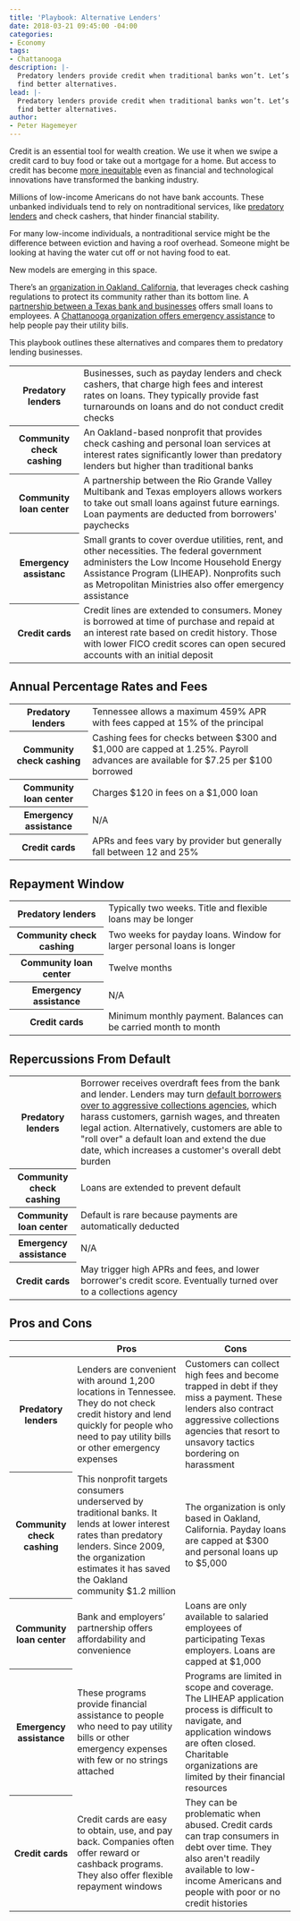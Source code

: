 ```yaml
---
title: 'Playbook: Alternative Lenders'
date: 2018-03-21 09:45:00 -04:00
categories:
- Economy
tags:
- Chattanooga
description: |-
  Predatory lenders provide credit when traditional banks won’t. Let’s
  find better alternatives.
lead: |-
  Predatory lenders provide credit when traditional banks won’t. Let’s
  find better alternatives.
author:
- Peter Hagemeyer
---
```


Credit is an essential tool for wealth creation. We use it when we swipe
a credit card to buy food or take out a mortgage for a home. But access
to credit has become [more
inequitable](https://www.brookings.edu/research/banking-the-poor-policies-to-bring-low-income-americans-into-the-financial-mainstream/)
even as financial and technological innovations have transformed the
banking industry.

Millions of low-income Americans do not have bank accounts. These
unbanked individuals tend to rely on nontraditional services, like
[predatory
lenders](https://metroideas.org/projects/fighting-predatory-lending-in-tennessee/)
and check cashers, that hinder financial stability.

For many low-income individuals, a nontraditional service might be the
difference between eviction and having a roof overhead. Someone might be
looking at having the water cut off or not having food to eat.

New models are emerging in this space.

There’s an [organization in Oakland,
California](http://communitycheckcashing.org), that leverages check
cashing regulations to protect its community rather than its bottom
line. A [partnership between a Texas bank and
businesses](http://www.rgvcommunityloancenter.com) offers small loans to
employees. A [Chattanooga organization offers emergency
assistance](https://www.met-min.org) to help people pay their utility
bills.

This playbook outlines these alternatives and compares them to predatory
lending businesses.

<table>
  <tbody>
    <tr>
      <th>Predatory lenders</th>
      <td>Businesses, such as payday lenders and check cashers, that charge high fees and interest rates on loans. They typically provide fast turnarounds on loans and do not conduct credit checks</td>
    </tr>
    <tr>
      <th>Community check cashing</th>
      <td>An Oakland-based nonprofit that provides check cashing and personal loan services at interest rates significantly lower than predatory lenders but higher than traditional banks</td>
    </tr>
    <tr>
      <th>Community loan center</th>
      <td>A partnership between the Rio Grande Valley Multibank and Texas employers allows workers to take out small loans against future earnings. Loan payments are deducted from borrowers' paychecks</td>
    </tr>
    <tr>
      <th>Emergency assistanc</th>
      <td>Small grants to cover overdue utilities, rent, and other necessities. The federal government administers the Low Income Household Energy Assistance Program (LIHEAP). Nonprofits such as Metropolitan Ministries also offer emergency assistance</td>
    </tr>
    <tr>
      <th>Credit cards</th>
      <td>Credit lines are extended to consumers. Money is borrowed at time of purchase and repaid at an interest rate based on credit history. Those with lower FICO credit scores can open secured accounts with an initial deposit</td>
    </tr>
  </tbody>
</table>

## Annual Percentage Rates and Fees

<table>
  <tbody>
    <tr>
      <th>Predatory lenders</th>
      <td>Tennessee allows a maximum 459% APR with fees capped at 15% of the principal</td>
    </tr>
    <tr>
      <th>Community check cashing</th>
      <td>Cashing fees for checks between $300 and $1,000 are capped at 1.25%. Payroll advances are available for $7.25 per $100 borrowed</td>
    </tr>
    <tr>
      <th>Community loan center</th>
      <td>Charges $120 in fees on a $1,000 loan</td>
    </tr>
    <tr>
      <th>Emergency assistance</th>
      <td>N/A</td>
    </tr>
    <tr>
      <th>Credit cards</th>
      <td>APRs and fees vary by provider but generally fall between 12 and 25%</td>
    </tr>
  </tbody>
</table>

## Repayment Window

<table>
  <tbody>
    <tr>
      <th>Predatory lenders</th>
      <td>Typically two weeks. Title and flexible loans may be longer</td>
    </tr>
    <tr>
      <th>Community check cashing</th>
      <td>Two weeks for payday loans. Window for larger personal loans is longer</td>
    </tr>
    <tr>
      <th>Community loan center</th>
      <td>Twelve months</td>
    </tr>
    <tr>
      <th>Emergency assistance</th>
      <td>N/A</td>
    </tr>
    <tr>
      <th>Credit cards</th>
      <td>Minimum monthly payment. Balances can be carried month to month</td>
    </tr>
  </tbody>
</table>

## Repercussions From Default

<table>
  <tbody>
    <tr>
      <th>Predatory lenders</th>
      <td>Borrower receives overdraft fees from the bank and lender. Lenders may turn <a href="https://www.nerdwallet.com/blog/loans/payday-loan-default/">default borrowers over to aggressive collections agencies</a>, which harass customers, garnish wages, and threaten legal action. Alternatively, customers are able to "roll over" a default loan and extend the due date, which increases a customer's overall debt burden</td>
    </tr>
    <tr>
      <th>Community check cashing</th>
      <td>Loans are extended to prevent default</td>
    </tr>
    <tr>
      <th>Community loan center</th>
      <td>Default is rare because payments are automatically deducted</td>
    </tr>
    <tr>
      <th>Emergency assistance</th>
      <td>N/A</td>
    </tr>
    <tr>
      <th>Credit cards</th>
      <td>May trigger high APRs and fees, and lower borrower's credit score. Eventually turned over to a collections agency</td>
    </tr>
  </tbody>
</table>

## Pros and Cons

<table>
  <thead>
    <tr>
      <th>&nbsp;</th>
      <th>Pros</th>
      <th>Cons</th>
    </tr>
  </thead>
  <tbody>
    <tr>
      <th>Predatory lenders</th>
      <td>Lenders are convenient with around 1,200 locations in Tennessee. They do not check credit history and lend quickly for people who need to pay utility bills or other emergency expenses</td>
      <td>Customers can collect high fees and become trapped in debt  if they miss a payment. These lenders also contract aggressive collections agencies that resort to unsavory tactics bordering on harassment</td>
    </tr>
    <tr>
      <th>Community check cashing</th>
      <td>This nonprofit targets consumers underserved by traditional banks. It lends at lower interest rates than predatory lenders. Since 2009, the organization estimates it has saved the Oakland community $1.2 million</td>
      <td>The organization is only based in Oakland, California. Payday loans are capped at $300 and personal loans up to $5,000</td>
    </tr>
    <tr>
      <th>Community loan center</th>
      <td>Bank and employers’ partnership offers affordability and convenience</td>
      <td>Loans are only available to salaried employees of participating Texas employers. Loans are capped at $1,000</td>
    </tr>
    <tr>
      <th>Emergency assistance</th>
      <td>These programs provide financial assistance to people who need to pay utility bills or other emergency expenses with few or no strings attached</td>
      <td>Programs are limited in scope and coverage. The LIHEAP application process is difficult to navigate, and application windows are often closed. Charitable organizations are limited by their financial resources</td>
    </tr>
    <tr>
      <th>Credit cards</th>
      <td>Credit cards are easy to obtain, use, and pay back. Companies  often offer reward or cashback programs. They also offer flexible repayment windows</td>
      <td>They can be problematic when abused. Credit cards can trap consumers in debt over time. They also aren't readily available to low-income Americans and people with poor or no credit histories</td>
    </tr>
  </tbody>
</table>
